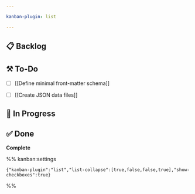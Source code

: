 ```yaml
---

kanban-plugin: list

---
```


## 📋 Backlog



## ⚒️ To-Do

- [ ] [[Define minimal front-matter schema]]
- [ ] [[Create JSON data files]]


## 🚧 In Progress



## ✅ Done

**Complete**




%% kanban:settings
```
{"kanban-plugin":"list","list-collapse":[true,false,false,true],"show-checkboxes":true}
```
%%